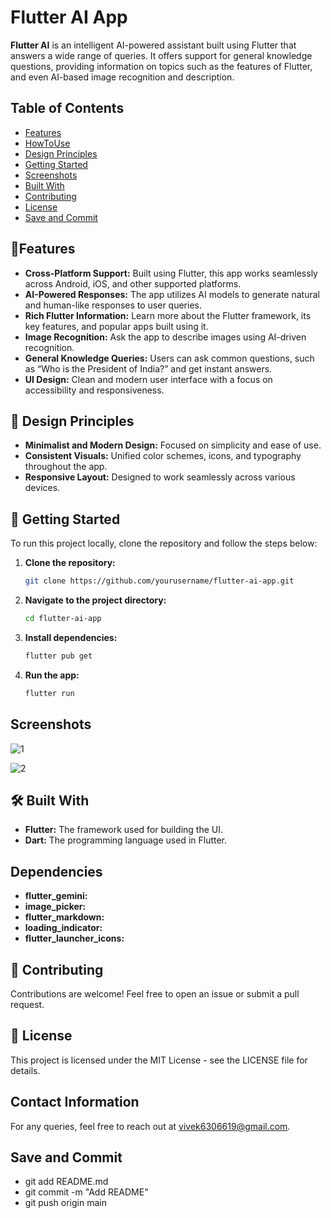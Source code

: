# Flutter AI App

**Flutter AI** is an intelligent AI-powered assistant built using Flutter that answers a wide range of queries. It offers support for general knowledge questions, providing information on topics such as the features of Flutter, and even AI-based image recognition and description.


## Table of Contents
- [Features](#features)
- [HowToUse](#HowToUse)
- [Design Principles](#DesignPrinciples)
- [Getting Started](#GettingStarted)
- [Screenshots](#screenshots)
- [Built With](#BuiltWith)
- [Contributing](#Contributing)
- [License](#license)
- [Save and Commit](#SaveandCommit)


## 📱Features

- **Cross-Platform Support:** Built using Flutter, this app works seamlessly across Android, iOS, and other supported platforms.
- **AI-Powered Responses:** The app utilizes AI models to generate natural and human-like responses to user queries.
- **Rich Flutter Information:** Learn more about the Flutter framework, its key features, and popular apps built using it.
- **Image Recognition:** Ask the app to describe images using AI-driven recognition.
- **General Knowledge Queries:** Users can ask common questions, such as “Who is the President of India?” and get instant answers.
- **UI Design:** Clean and modern user interface with a focus on accessibility and responsiveness.


## 🎨 Design Principles

- **Minimalist and Modern Design:** Focused on simplicity and ease of use.
- **Consistent Visuals:** Unified color schemes, icons, and typography throughout the app.
- **Responsive Layout:** Designed to work seamlessly across various devices.


## 🚀 Getting Started

To run this project locally, clone the repository and follow the steps below:

1. **Clone the repository:**
   ```bash
   git clone https://github.com/yourusername/flutter-ai-app.git
   ```
2. **Navigate to the project directory:**
   ```bash
   cd flutter-ai-app
   ```
3. **Install dependencies:**
   ```bash
   flutter pub get
   ```
4. **Run the app:**
   ```bash
   flutter run
   ```


## Screenshots

![1](https://github.com/user-attachments/assets/1a486456-09e5-4bbd-a47c-f59087ce3046)

![2](https://github.com/user-attachments/assets/67e2c5bf-df5d-4f99-8030-7587fd82d7a9)


## 🛠️ Built With

- **Flutter:** The framework used for building the UI.
- **Dart:** The programming language used in Flutter.


## Dependencies

- **flutter_gemini:** 
- **image_picker:**
- **flutter_markdown:** 
- **loading_indicator:**
- **flutter_launcher_icons:**


## 🤝 Contributing

Contributions are welcome! Feel free to open an issue or submit a pull request.


## 📄 License

This project is licensed under the MIT License - see the LICENSE file for details.


## Contact Information

For any queries, feel free to reach out at vivek6306619@gmail.com.

## Save and Commit

- git add README.md
- git commit -m "Add README"
- git push origin main
